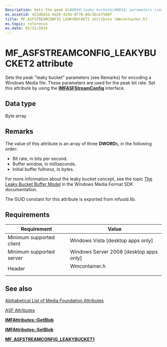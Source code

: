 ```yaml
---
Description: Sets the peak &\#0034;leaky bucket&\#0034; parameters (see Remarks) for encoding a Windows Media file. These parameters are used for the peak bit rate. Set this attribute by using the IMFASFStreamConfig interface.
ms.assetid: 422d6d1b-4d29-4156-877b-8dc3bcb7580f
title: MF_ASFSTREAMCONFIG_LEAKYBUCKET2 attribute (Wmcontainer.h)
ms.topic: reference
ms.date: 05/31/2018
---
```


# MF\_ASFSTREAMCONFIG\_LEAKYBUCKET2 attribute

Sets the peak "leaky bucket" parameters (see Remarks) for encoding a Windows Media file. These parameters are used for the peak bit rate. Set this attribute by using the [**IMFASFStreamConfig**](/windows/desktop/api/wmcontainer/nn-wmcontainer-imfasfstreamconfig) interface.

## Data type

Byte array

## Remarks

The value of this attribute is an array of three **DWORD**s, in the following order:

-   Bit rate, in bits per second.
-   Buffer window, in milliseconds.
-   Initial buffer fullness, in bytes.

For more information about the leaky bucket concept, see the topic [The Leaky Bucket Buffer Model](the-leaky-bucket-buffer-model.md) in the Windows Media Format SDK documentation.

The GUID constant for this attribute is exported from mfuuid.lib.

## Requirements



| Requirement | Value |
|-------------------------------------|------------------------------------------------------------------------------------------|
| Minimum supported client<br/> | Windows Vista \[desktop apps only\]<br/>                                           |
| Minimum supported server<br/> | Windows Server 2008 \[desktop apps only\]<br/>                                     |
| Header<br/>                   | <dl> <dt>Wmcontainer.h</dt> </dl> |



## See also

<dl> <dt>

[Alphabetical List of Media Foundation Attributes](alphabetical-list-of-media-foundation-attributes.md)
</dt> <dt>

[ASF Attributes](asf-attributes.md)
</dt> <dt>

[**IMFAttributes::GetBlob**](/windows/desktop/api/mfobjects/nf-mfobjects-imfattributes-getblob)
</dt> <dt>

[**IMFAttributes::SetBlob**](/windows/desktop/api/mfobjects/nf-mfobjects-imfattributes-setblob)
</dt> <dt>

[**MF\_ASFSTREAMCONFIG\_LEAKYBUCKET1**](mf-asfstreamconfig-leakybucket1-attribute.md)
</dt> </dl>

 

 




